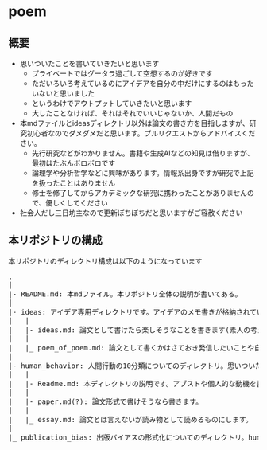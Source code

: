 # poem
## 概要
- 思いついたことを書いていきたいと思います
  - プライベートではグータラ過ごして空想するのが好きです
  - ただいろいろ考えているのにアイデアを自分の中だけにするのはもったいないと思いました
  - というわけでアウトプットしていきたいと思います
  - 大したことなければ、それはそれでいいじゃないか、人間だもの
- 本mdファイルとideasディレクトリ以外は論文の書き方を目指しますが、研究初心者なのでダメダメだと思います。プルリクエストからアドバイスください。
  - 先行研究などがわかりません。書籍や生成AIなどの知見は借りますが、最初はたぶんボロボロです
  - 論理学や分析哲学などに興味があります。情報系出身ですが研究で上記を扱ったことはありません
  - 修士を修了してからアカデミックな研究に携わったことがありませんので、優しくしてください
- 社会人だし三日坊主なので更新ぼちぼちだと思いますがご容赦ください

## 本リポジトリの構成
本リポジトリのディレクトリ構成は以下のようになっています
<pre>
.
|
|- README.md: 本mdファイル。本リポジトリ全体の説明が書いてある。
|
|- ideas: アイデア専用ディレクトリです。アイデアのメモ書きが格納されています。
|   |
|   |- ideas.md: 論文として書けたら楽しそうなことを書きます(素人の考えですが・・・)
|   |
|   |_ poem_of_poem.md: 論文として書くかはさておき発信したいことや自己紹介(?)を書きます。
|
|- human_behavior: 人間行動の10分類についてのディレクトリ。思いついたことを日々まとめます。
|   |
|   |- Readme.md: 本ディレクトリの説明です。アブストや個人的な動機を書きます。(個人的な動機は論文のMotivationのように先人にのっかる形ではなく個人的な思いです。研究的な動機は他の文書に委ねます)
|   |
|   |- paper.md(?): 論文形式で書けそうなら書きます。
|   |
|   |_ essay.md: 論文とは言えないが読み物として読めるものにします。
|
|_ publication_bias: 出版バイアスの形式化についてのディレクトリ。human_behaviorがある程度書けたら着手します。
</pre>
